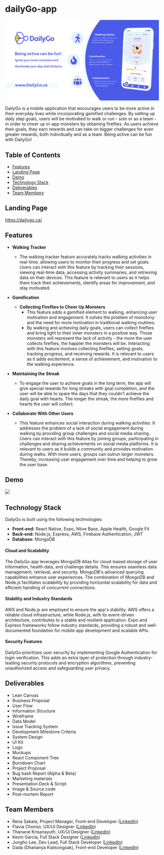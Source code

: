 # dailyGo-app

![DailyGo. Being ative can be fun. Ignite your inner monsters and illuminate your day with DailyGo.](https://github.com/Rena52107/assets/blob/main/dailygo/dailygo_socialmedia_assets.png 'DailyGo social media asset')

DailyGo is a mobile application that encourages users to be more active in their everyday lives while incorporating gamified challenges. By setting up daily step goals, users will be motivated to walk or run - solo or as a team - in order to cheer up in-app monsters by obtaining fireflies. As users achieve their goals, they earn rewards and can take on bigger challenges for even greater rewards, both individually and as a team. Being active can be fun with DailyGo!

## Table of Contents

- [Features](#features)
- [Landing Page](#landing-page)
- [Demo](#demo)
- [Technology Stack](#technology-stack)
- [Deliverables](#deliverables)
- [Team Members](#team-members)

## Landing Page

https://dailygo.ca/

## Features

- **Walking Tracker**

  - The walking tracker feature accurately tracks walking activities in real-time, allowing users to monitor their progress and set goals. Users can interact with this feature by tracking their sessions, viewing real-time data, accessing activity summaries, and retrieving data on their devices. This feature is relevant to users as it helps them track their achievements, identify areas for improvement, and stay motivated.

- **Gamification**

  - **Collecting Fireflies to Cheer Up Monsters**
    - This feature adds a gamified element to walking, enhancing user motivation and engagement. It solves the problem of monotony and the need for more motivation in traditional walking routines.
    - By walking and achieving daily goals, users can collect fireflies and bring light to their inner monsters in a positive way. Those monsters will represent the lack of activity - the more the user collects fireflies, the happier the monsters will be. Interacting with this feature involves collecting fireflies, setting goals, tracking progress, and receiving rewards. It is relevant to users as it adds excitement, a sense of achievement, and motivation to the walking experience.

- **Maintaining the Streak**

  - To engage the user to achieve goals in the long term, the app will give special rewards for long streaks with goal completion, and the user will be able to spare the days that they couldn’t achieve the daily goal with hearts. The longer the streak, the more fireflies and hearts the user will collect.

- **Collaborate With Other Users**
  - This feature enhances social interaction during walking activities. It addresses the problem of a lack of social engagement during walking by providing group challenges and social media sharing. Users can interact with this feature by joining groups, participating in challenges and sharing achievements on social media platforms. It is relevant to users as it builds a community and provides motivation during walks. With more users, groups can outrun larger monsters. Thereby, increasing user engagement over time and helping to grow the user base.

## Demo

<img src="https://github.com/Rena52107/assets/blob/main/dailygo/dailygo_demo.gif" width="30%">

## Technology Stack

DailyGo is built using the following technologies:

- **Front-end:** React Native, Expo, Ntive Base, Apple Health, Google Fit
- **Back-end:** Node.js, Express, AWS, Firebase Authentication, JWT
- **Database:** MongoDB

#### Cloud and Scalability
The DailyGo app leverages MongoDB Atlas for cloud-based storage of user information, health data, and challenge details. This ensures seamless data management, retrieval, and security. MongoDB's advanced querying capabilities enhance user experiences. The combination of MongoDB and Node.js facilitates scalability by providing horizontal scalability for data and efficient handling of concurrent connections.

#### Stability and Industry Standards

AWS and Node.js are employed to ensure the app's stability. AWS offers a reliable cloud infrastructure, while Node.js, with its event-driven architecture, contributes to a stable and resilient application. Expo and Express frameworks follow industry standards, providing a robust and well-documented foundation for mobile app development and scalable APIs.

#### Security Features

DailyGo prioritizes user security by implementing Google Authentication for login verification. This adds an extra layer of protection through industry-leading security protocols and encryption algorithms, preventing unauthorized access and safeguarding user privacy.

## Deliverables

- Lean Canvas
- Business Proposal
- User Flow
- Information Structure
- Wireframe
- Data Model
- Issue Tracking System
- Development Milestone Criteria
- System Design
- UI Kit
- Logo
- Mockups
- React Component Tree
- Burndown Chart
- Project Proposal
- Bug bash Report (Alpha & Beta)
- Marketing materials
- Presentation Deck & Script
- Image & Source code
- Post-mortem Report

## Team Members

- Rena Sakata, Project Manager, Front-end Developer ([LinkedIn](https://www.linkedin.com/in/renasakata))
- Flavia Chonso, UX/UI Designer ([LinkedIn](https://www.linkedin.com/in/flachonso))
- Thanarat Krisanayuth, UX/UI Designer ([LinkedIn](https://www.linkedin.com/in/thanaratk))
- Kevin Garcia, Full Stack Designer ([LinkedIn](https://www.linkedin.com/in/khristop/))
- Jungho Lee, Dev Lead, Full Stack Developer ([LinkedIn](https://www.linkedin.com/in/jl7))
- Dada (Dhananya Kiatsongsak), Front-end Developer ([LinkedIn](https://www.linkedin.com/in/dhananya-kiatsongsak))
